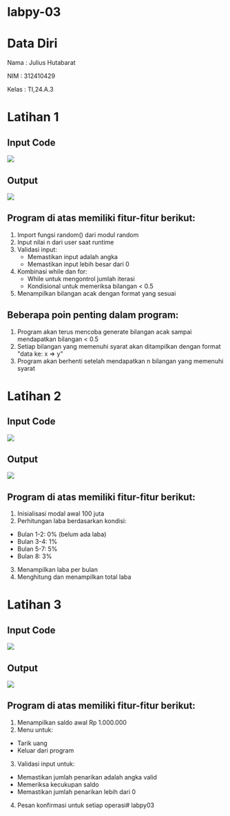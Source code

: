 # labpy-03
# Data Diri

Nama : Julius Hutabarat

NIM : 312410429

Kelas : TI,24.A.3

# Latihan 1

## Input Code

<img src="input1.png">

## Output

<img src="output1.png">

## Program di atas memiliki fitur-fitur berikut:

1. Import fungsi random() dari modul random
2. Input nilai n dari user saat runtime
3. Validasi input:
    * Memastikan input adalah angka
    * Memastikan input lebih besar dari 0
4. Kombinasi while dan for:
    * While untuk mengontrol jumlah iterasi
    * Kondisional untuk memeriksa bilangan < 0.5
5. Menampilkan bilangan acak dengan format yang sesuai

## Beberapa poin penting dalam program:

1. Program akan terus mencoba generate bilangan acak sampai mendapatkan bilangan < 0.5
2. Setiap bilangan yang memenuhi syarat akan ditampilkan dengan format "data ke: x => y"
3. Program akan berhenti setelah mendapatkan n bilangan yang memenuhi syarat

# Latihan 2

## Input Code

<img src="input2.png">

## Output 

<img src="output2.png">

## Program di atas memiliki fitur-fitur berikut:

1. Inisialisasi modal awal 100 juta
2. Perhitungan laba berdasarkan kondisi:

* Bulan 1-2: 0% (belum ada laba)
* Bulan 3-4: 1%
* Bulan 5-7: 5%
* Bulan 8: 3%


3. Menampilkan laba per bulan
4. Menghitung dan menampilkan total laba

# Latihan 3

## Input Code

<img src="input3.png">

## Output 

<img src="output3.png">

## Program di atas memiliki fitur-fitur berikut:

1. Menampilkan saldo awal Rp 1.000.000
2. Menu untuk:

* Tarik uang
* Keluar dari program


3. Validasi input untuk:

* Memastikan jumlah penarikan adalah angka valid
* Memeriksa kecukupan saldo
* Memastikan jumlah penarikan lebih dari 0


4. Pesan konfirmasi untuk setiap operasi# labpy03
